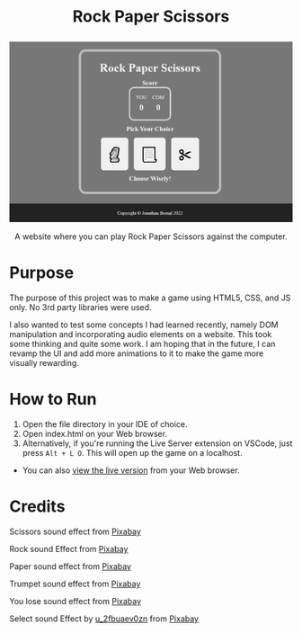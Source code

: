 # <p align="center">Rock Paper Scissors</p>
![](./assets/images/website-preview.PNG)

<p align="center">A website where you can play Rock Paper Scissors against the computer.</p>

# Purpose
The purpose of this project was to make a game using HTML5, CSS, and JS only. No 3rd party libraries were used.

I also wanted to test some concepts I had learned recently, namely DOM manipulation and incorporating audio elements on a website. This took some thinking and quite some work. I am hoping that in the future, I can revamp the UI and add more animations to it to make the game more visually rewarding.

# How to Run
1. Open the file directory in your IDE of choice.
2. Open index.html on your Web browser.
3. Alternatively, if you're running the Live Server extension on VSCode, just press `Alt + L O`. This will open up the game on a localhost.

* You can also [view the live version](https://jonathanbernal.github.io/rock-paper-scissors/) from your Web browser.

# Credits
Scissors sound effect from <a href="https://pixabay.com/sound-effects/?utm_source=link-attribution&amp;utm_medium=referral&amp;utm_campaign=music&amp;utm_content=43842">Pixabay</a>

Rock sound Effect from <a href="https://pixabay.com/sound-effects/?utm_source=link-attribution&amp;utm_medium=referral&amp;utm_campaign=music&amp;utm_content=6409">Pixabay</a>

Paper sound effect from <a href="https://pixabay.com/?utm_source=link-attribution&amp;utm_medium=referral&amp;utm_campaign=music&amp;utm_content=5933">Pixabay</a>

Trumpet sound effect from <a href="https://pixabay.com/sound-effects/?utm_source=link-attribution&amp;utm_medium=referral&amp;utm_campaign=music&amp;utm_content=6185">Pixabay</a>

You lose sound effect from <a href="https://pixabay.com/sound-effects/?utm_source=link-attribution&amp;utm_medium=referral&amp;utm_campaign=music&amp;utm_content=88884">Pixabay</a>

Select sound Effect by <a href="https://pixabay.com/users/u_2fbuaev0zn-30247713/?utm_source=link-attribution&amp;utm_medium=referral&amp;utm_campaign=music&amp;utm_content=121244">u_2fbuaev0zn</a> from <a href="https://pixabay.com/sound-effects//?utm_source=link-attribution&amp;utm_medium=referral&amp;utm_campaign=music&amp;utm_content=121244">Pixabay</a>